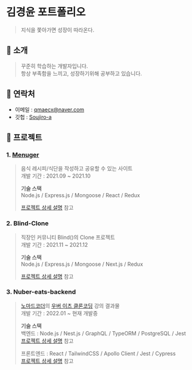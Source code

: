 # 김경윤 포트폴리오
>지식을 쫓아가면 성장이 따라온다.

## :pushpin: 소개
>꾸준히 학습하는 개발자입니다. <br>
>항상 부족함을 느끼고, 성장하기위해 공부하고 있습니다. <br>

## :pushpin: 연락처
- 이메일 : qmaecx@naver.com
- 깃헙 : [Soujiro-a](https://bit.ly/3plJo7t)

## :pushpin: 프로젝트

### 1. [Menuger](bit.ly/3dg6Z3Y)
>음식 레시피/식단을 작성하고 공유할 수 있는 사이트 <br>
>개발 기간 : 2021.09 ~ 2021.10 <br>
>
>**기술 스택** <br>
>Node.js / Express.js / Mongoose / React / Redux <br>
>
> [프로젝트 상세 설명](https://bit.ly/3Ezpcpn) 참고

### 2. Blind-Clone
>직장인 커뮤니티 Blind()의 Clone 프로젝트 <br>
>개발 기간 : 2021.11 ~ 2021.12 <br>
>
>**기술 스택** <br>
> Node.js / Express.js / Mongoose / Next.js / Redux <br>
>
> [프로젝트 상세 설명](https://bit.ly/3306Jo1) 참고

### 3. Nuber-eats-backend
>[노마드코더](https://nomadcoders.co/)의 [우버 이츠 클론코딩](https://nomadcoders.co/nuber-eats) 강의 결과물 <br>
>개발 기간 : 2022.01 ~ 현재 개발중 <br>
>
>**기술 스택** <br>
>백엔드 : Node.js / Nest.js / GraphQL / TypeORM / PostgreSQL / Jest <br>
>[프로젝트 상세 설명](https://bit.ly/3tWsOxx) 참고
>
>프론트엔드 : React / TailwindCSS / Apollo Client / Jest / Cypress <br>
>[프로젝트 상세 설명](http://bit.ly/3KNTxDt) 참고
